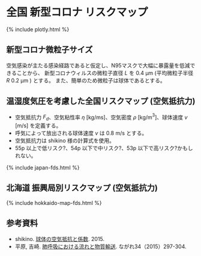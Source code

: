 # 全国 新型コロナ リスクマップ

{% include plotly.html %}

## 新型コロナ微粒子サイズ

空気感染が主たる感染経路であると仮定し、N95マスクで大幅に暴露量を低減できることから、
新型コロナウィルスの微粒子直径 $L$ を 0.4 μm (平均微粒子半径 $R$ 0.2 μm ) とする。
また、簡単のため微粒子は球体であるとする。

## 温湿度気圧を考慮した全国リスクマップ (空気抵抗力)

* 空気抵抗力 $F_d$、空気粘性率 $\eta$ [kg/ms]、空気密度 $\rho$ [kg/m${}^3$]、球体速度 $v$ [m/s] を定義する。
* 呼気によって放出される球体速度 $v$ は 0.8 m/s とする。
* 空気抵抗力は shikino 様の計算式を使用。
* 55p 以上で低リスク?、54p 以下で中リスク?、53p 以下で高リスク?かもしれない。

{% include japan-fds.html %}

## 北海道 振興局別リスクマップ (空気抵抗力)

{% include hokkaido-map-fds.html %}

## 参考資料

* shikino. [球体の空気抵抗と係数](https://slpr.sakura.ne.jp/qp/air-resistance/). 2015.
* 平原, 吉崎. [肺呼吸における流れと物質輸送](https://www.nagare.or.jp/download/noauth.html?d=34-4tokushu5.pdf&dir=144). ながれ34（2015）297-304.

